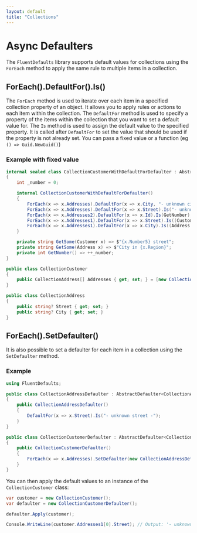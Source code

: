 ```yaml
---
layout: default
title: "Collections"
---
```


# Async Defaulters

The `FluentDefaults` library supports default values for collections using the `ForEach` method to apply the same rule to multiple items in a collection.

## ForEach().DefaultFor().Is()

The `ForEach` method is used to iterate over each item in a specified collection property of an object. It allows you to apply rules or actions to each item within the collection. The `DefaultFor` method is used to specify a property of the items within the collection that you want to set a default value for. The `Is` method is used to assign the default value to the specified property. It is called after `DefaultFor` to set the value that should be used if the property is not already set. You can pass a fixed value or a function (eg `() => Guid.NewGuid()`)

### Example with fixed value

```csharp
internal sealed class CollectionCustomerWithDefaultForDefaulter : AbstractDefaulter<CollectionCustomer>
{
    int _number = 0;

    internal CollectionCustomerWithDefaultForDefaulter()
    {
        ForEach(x => x.Addresses).DefaultFor(x => x.City, "- unknown city -");
        ForEach(x => x.Addresses).DefaultFor(x => x.Street).Is("- unknown street -");
        ForEach(x => x.Addresses2).DefaultFor(x => x.Id).Is(GetNumber);
        ForEach(x => x.Addresses1).DefaultFor(x => x.Street).Is((Customer x) => GetSome(x));
        ForEach(x => x.Addresses1).DefaultFor(x => x.City).Is((Address x) => GetSome(x));
    }

    private string GetSome(Customer x) => $"{x.Number5} street";
    private string GetSome(Address x) => $"City in {x.Region}";
    private int GetNumber() => ++_number;
}

public class CollectionCustomer
{
    public CollectionAddress[] Addresses { get; set; } = [new CollectionAddress()];
}

public class CollectionAddress
{
    public string? Street { get; set; }
    public string? City { get; set; }
}
```

## ForEach().SetDefaulter()

It is also possible to set a defaulter for each item in a collection using the `SetDefaulter` method.

### Example

```csharp
using FluentDefaults;

public class CollectionAddressDefaulter : AbstractDefaulter<CollectionAddress>
{
    public CollectionAddressDefaulter()
    {
        DefaultFor(x => x.Street).Is("- unknown street -");
    }
}

public class CollectionCustomerDefaulter : AbstractDefaulter<CollectionCustomer>
{
    public CollectionCustomerDefaulter()
    {
        ForEach(x => x.Addresses).SetDefaulter(new CollectionAddressDefaulter());
    }
}
```

You can then apply the default values to an instance of the `CollectionCustomer` class:

```csharp
var customer = new CollectionCustomer();
var defaulter = new CollectionCustomerDefaulter();

defaulter.Apply(customer);

Console.WriteLine(customer.Addresses1[0].Street); // Output: '- unknown street -'
```